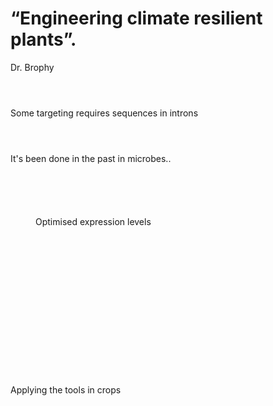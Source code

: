 # “Engineering climate resilient plants”.



Dr. Brophy



<figure><img src=".gitbook/assets/image (11).png" alt=""><figcaption></figcaption></figure>



<figure><img src=".gitbook/assets/image (1) (1).png" alt=""><figcaption></figcaption></figure>

<figure><img src=".gitbook/assets/image (2) (1).png" alt=""><figcaption></figcaption></figure>







Some targeting requires sequences in introns



<figure><img src=".gitbook/assets/image (3) (1).png" alt=""><figcaption></figcaption></figure>

&#x20;







<figure><img src=".gitbook/assets/image (4) (1).png" alt=""><figcaption></figcaption></figure>

<figure><img src=".gitbook/assets/image (5) (1).png" alt=""><figcaption></figcaption></figure>

It's been done in the past in microbes..

<figure><img src=".gitbook/assets/image (6) (1).png" alt=""><figcaption></figcaption></figure>

<figure><img src=".gitbook/assets/image (7) (1).png" alt=""><figcaption></figcaption></figure>

<figure><img src=".gitbook/assets/image (8) (1).png" alt=""><figcaption></figcaption></figure>



<figure><img src=".gitbook/assets/image (9) (1).png" alt=""><figcaption></figcaption></figure>

<figure><img src=".gitbook/assets/image (10) (1).png" alt=""><figcaption><p>Optimised expression levels </p></figcaption></figure>



<figure><img src=".gitbook/assets/image (11) (1).png" alt=""><figcaption></figcaption></figure>



<figure><img src=".gitbook/assets/image (12).png" alt=""><figcaption></figcaption></figure>

<figure><img src=".gitbook/assets/image (13).png" alt=""><figcaption></figcaption></figure>

<figure><img src=".gitbook/assets/image (14).png" alt=""><figcaption></figcaption></figure>



<figure><img src=".gitbook/assets/image (15).png" alt=""><figcaption></figcaption></figure>

<figure><img src=".gitbook/assets/image (16).png" alt=""><figcaption></figcaption></figure>

<figure><img src=".gitbook/assets/image (17).png" alt=""><figcaption></figcaption></figure>

<figure><img src=".gitbook/assets/image (18).png" alt=""><figcaption></figcaption></figure>

<figure><img src=".gitbook/assets/image (19).png" alt=""><figcaption></figcaption></figure>



<figure><img src=".gitbook/assets/image (20).png" alt=""><figcaption></figcaption></figure>

<figure><img src=".gitbook/assets/image (21).png" alt=""><figcaption></figcaption></figure>

<figure><img src=".gitbook/assets/image (22).png" alt=""><figcaption></figcaption></figure>

<figure><img src=".gitbook/assets/image (23).png" alt=""><figcaption></figcaption></figure>



<figure><img src=".gitbook/assets/image (24).png" alt=""><figcaption></figcaption></figure>

<figure><img src=".gitbook/assets/image (25).png" alt=""><figcaption></figcaption></figure>

<figure><img src=".gitbook/assets/image (26).png" alt=""><figcaption></figcaption></figure>



<figure><img src=".gitbook/assets/image (27).png" alt=""><figcaption></figcaption></figure>

Applying the tools in crops&#x20;

<figure><img src=".gitbook/assets/image (28).png" alt=""><figcaption></figcaption></figure>

<figure><img src=".gitbook/assets/image (29).png" alt=""><figcaption></figcaption></figure>

<figure><img src=".gitbook/assets/image (30).png" alt=""><figcaption></figcaption></figure>

<figure><img src=".gitbook/assets/image (31).png" alt=""><figcaption></figcaption></figure>

<figure><img src=".gitbook/assets/image (32).png" alt=""><figcaption></figcaption></figure>



<figure><img src=".gitbook/assets/image (33).png" alt=""><figcaption></figcaption></figure>

<figure><img src=".gitbook/assets/image (34).png" alt=""><figcaption></figcaption></figure>



<figure><img src=".gitbook/assets/image (35).png" alt=""><figcaption></figcaption></figure>

<figure><img src=".gitbook/assets/image (36).png" alt=""><figcaption></figcaption></figure>

<figure><img src=".gitbook/assets/image (37).png" alt=""><figcaption></figcaption></figure>

<figure><img src=".gitbook/assets/image (38).png" alt=""><figcaption></figcaption></figure>

